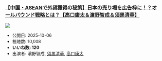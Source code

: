 ### [【中国・ASEANで外貨獲得の秘策】日本の売り場を広告枠に！？オールバウンド戦略とは？【高口康太＆濵野智成＆須黒清華】](https://www.youtube.com/watch?v=LKEZiiRHq6E)
[![](https://img.youtube.com/vi/LKEZiiRHq6E/sddefault.jpg)](https://www.youtube.com/watch?v=LKEZiiRHq6E)
-   公開日: 2025-10-06
-   視聴数: 10,008
-   **いいね数: 120**
-   出演者: 濱野智成, [須黒清華](/rehacq_fan/people/須黒清華 "wikilink"), [高口康太](/rehacq_fan/people/高口康太 "wikilink")
